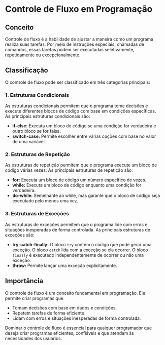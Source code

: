 # Controle de Fluxo em Programação

## Conceito

Controle de fluxo é a habilidade de ajustar a maneira como um programa realiza suas tarefas. Por meio de instruções especiais, chamadas de comandos, essas tarefas podem ser executadas seletivamente, repetidamente ou excepcionalmente.

## Classificação

O controle de fluxo pode ser classificado em três categorias principais:

### 1. Estruturas Condicionais

As estruturas condicionais permitem que o programa tome decisões e execute diferentes blocos de código com base em condições específicas. As principais estruturas condicionais são:

* **if-else:** Executa um bloco de código se uma condição for verdadeira e outro bloco se for falsa.
* **switch-case:** Permite escolher entre várias opções com base no valor de uma variável.

### 2. Estruturas de Repetição

As estruturas de repetição permitem que o programa execute um bloco de código várias vezes. As principais estruturas de repetição são:

* **for:** Executa um bloco de código um número específico de vezes.
* **while:** Executa um bloco de código enquanto uma condição for verdadeira.
* **do-while:** Semelhante ao while, mas garante que o bloco de código seja executado pelo menos uma vez.

### 3. Estruturas de Exceções

As estruturas de exceções permitem que o programa lide com erros e situações inesperadas de forma controlada. As principais estruturas de exceções são:

* **try-catch-finally:** O bloco `try` contém o código que pode gerar uma exceção. O bloco `catch` lida com a exceção se ela ocorrer. O bloco `finally` é executado independentemente de ocorrer ou não uma exceção.
* **throw:** Permite lançar uma exceção explicitamente.

## Importância

O controle de fluxo é um conceito fundamental em programação. Ele permite criar programas que:

* Tomam decisões com base em dados e condições.
* Repetem tarefas de forma eficiente.
* Lidam com erros e situações inesperadas de forma controlada.

Dominar o controle de fluxo é essencial para qualquer programador que deseja criar programas eficientes, confiáveis e que atendam às necessidades dos usuários.